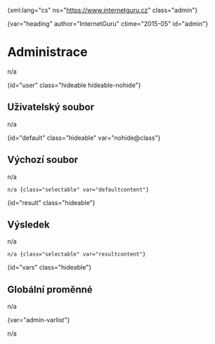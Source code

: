 
{xml:lang="cs" ns="https://www.internetguru.cz" class="admin"}

{var="heading" author="InternetGuru" ctime="2015-05" id="admin"}

# Administrace

n/a

<!-- <desc kw="administrace, plugin, soubory">Administrace souboru <samp var="filename">n/a</samp> ve formátu <samp var="schema">n/a</samp></desc> -->

<!-- <h class="hideable hideable-nohide">Uživatelský soubor, mód <samp var="mode">n/a</samp>, stav <samp var="status warning@class">n/a</samp></h> -->

{id="user" class="hideable hideable-nohide"}

## Uživatelský soubor

n/a

{id="default" class="hideable" var="nohide@class"}

## Výchozí soubor

n/a

    n/a {class="selectable" var="defaultcontent"}

<!-- <h class="hideable">Výsledek, mód <samp var="mode">n/a</samp></h> -->

{id="result" class="hideable"}

## Výsledek

n/a

    n/a {class="selectable" var="resultcontent"}

{id="vars" class="hideable"}

## Globální proměnné

n/a

{var="admin-varlist"}

n/a

